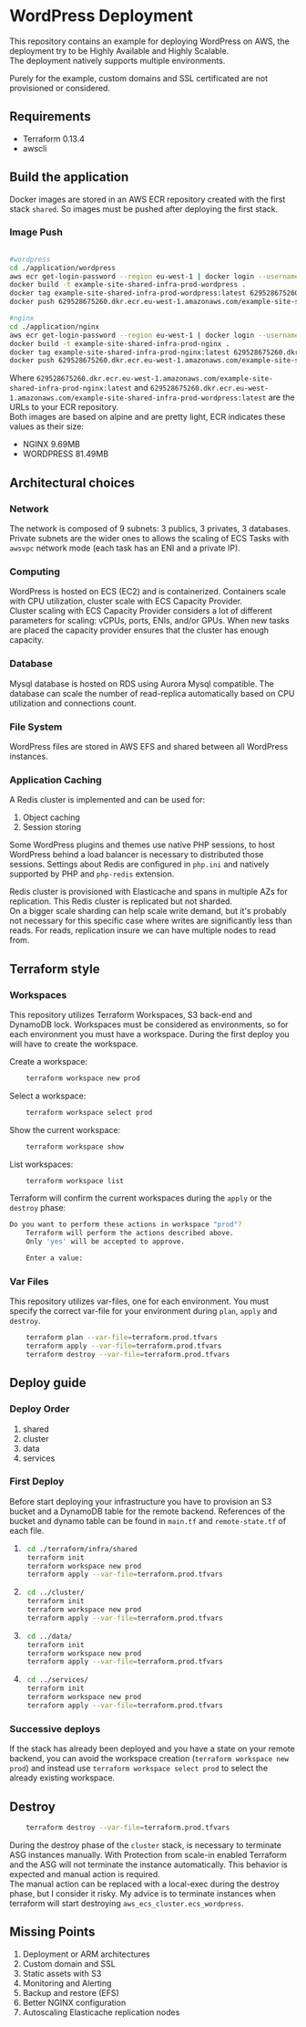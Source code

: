 # WordPress Deployment

This repository contains an example for deploying WordPress on AWS, the deployment try to be Highly Available and Highly Scalable.  
The deployment natively supports multiple environments.  

Purely for the example, custom domains and SSL certificated are not provisioned or considered.

## Requirements

- Terraform 0.13.4
- awscli

## Build the application

Docker images are stored in an AWS ECR repository created with the first stack `shared`. So images must be pushed after deploying the first stack.

### Image Push

```bash

#wordpress
cd ./application/wordpress
aws ecr get-login-password --region eu-west-1 | docker login --username AWS --password-stdin 629528675260.dkr.ecr.eu-west-1.amazonaws.com
docker build -t example-site-shared-infra-prod-wordpress .
docker tag example-site-shared-infra-prod-wordpress:latest 629528675260.dkr.ecr.eu-west-1.amazonaws.com/example-site-shared-infra-prod-wordpress:latest
docker push 629528675260.dkr.ecr.eu-west-1.amazonaws.com/example-site-shared-infra-prod-wordpress:latest

#nginx
cd ./application/nginx
aws ecr get-login-password --region eu-west-1 | docker login --username AWS --password-stdin 629528675260.dkr.ecr.eu-west-1.amazonaws.com
docker build -t example-site-shared-infra-prod-nginx .
docker tag example-site-shared-infra-prod-nginx:latest 629528675260.dkr.ecr.eu-west-1.amazonaws.com/example-site-shared-infra-prod-nginx:latest
docker push 629528675260.dkr.ecr.eu-west-1.amazonaws.com/example-site-shared-infra-prod-nginx:latest
```

Where `629528675260.dkr.ecr.eu-west-1.amazonaws.com/example-site-shared-infra-prod-nginx:latest` and `629528675260.dkr.ecr.eu-west-1.amazonaws.com/example-site-shared-infra-prod-wordpress:latest` are the URLs to your ECR repository.  
Both images are based on alpine and are pretty light, ECR indicates these values as their size:  

- NGINX 9.69MB
- WORDPRESS 81.49MB

## Architectural choices

### Network

The network is composed of 9 subnets: 3 publics, 3 privates, 3 databases. Private subnets are the wider ones to allows the scaling of ECS Tasks with `awsvpc`
network mode (each task has an ENI and a private IP).  

### Computing

WordPress is hosted on ECS (EC2) and is containerized. Containers scale with CPU utilization, cluster scale with ECS Capacity Provider.  
Cluster scaling with ECS Capacity Provider considers a lot of different parameters for scaling: vCPUs, ports, ENIs, and/or GPUs. When new tasks are placed the capacity provider
ensures that the cluster has enough capacity.

### Database

Mysql database is hosted on RDS using Aurora Mysql compatible. The database can scale the number of read-replica automatically based on CPU utilization and connections count.

### File System

WordPress files are stored in AWS EFS and shared between all WordPress instances.

### Application Caching

A Redis cluster is implemented and can be used for:

1. Object caching
2. Session storing

Some WordPress plugins and themes use native PHP sessions, to host WordPress behind a load balancer is necessary to distributed those sessions.
Settings about Redis are configured in `php.ini` and natively supported by PHP and `php-redis` extension.  

Redis cluster is provisioned with Elasticache and spans in multiple AZs for replication. This Redis cluster is replicated but not sharded.  
On a bigger scale sharding can help scale write demand, but it's probably not necessary for this specific case where writes are significantly less than reads.
For reads, replication insure we can have multiple nodes to read from.  

## Terraform style

### Workspaces

This repository utilizes Terraform Workspaces, S3 back-end and DynamoDB lock. Workspaces must be considered as environments, so for each environment you must have a workspace.
During the first deploy you will have to create the workspace.  

Create a workspace:

```bash
    terraform workspace new prod
```

Select a workspace:

```bash
    terraform workspace select prod
```

Show the current workspace:

```bash
    terraform workspace show
```

List workspaces:

```bash
    terraform workspace list
```

Terraform will confirm the current workspaces during the `apply` or the `destroy` phase:

```bash
Do you want to perform these actions in workspace "prod"?
    Terraform will perform the actions described above.
    Only 'yes' will be accepted to approve.

    Enter a value:
```

### Var Files

This repository utilizes var-files, one for each environment. You must specify the correct var-file for your environment during `plan`, `apply` and `destroy`.

```bash
    terraform plan --var-file=terraform.prod.tfvars
    terraform apply --var-file=terraform.prod.tfvars
    terraform destroy --var-file=terraform.prod.tfvars
```

## Deploy guide

### Deploy Order

1. shared
2. cluster
3. data
4. services

### First Deploy

Before start deploying your infrastructure you have to provision an S3 bucket and a DynamoDB table for the remote backend. References of the bucket and dynamo table can be found in `main.tf` and `remote-state.tf` of each file.

1. ```bash
    cd ./terraform/infra/shared
    terraform init
    terraform workspace new prod
    terraform apply --var-file=terraform.prod.tfvars
    ```

2. ```bash
    cd ../cluster/
    terraform init
    terraform workspace new prod
    terraform apply --var-file=terraform.prod.tfvars
    ```

3. ```bash
    cd ../data/
    terraform init
    terraform workspace new prod
    terraform apply --var-file=terraform.prod.tfvars
    ```

4. ```bash
    cd ../services/
    terraform init
    terraform workspace new prod
    terraform apply --var-file=terraform.prod.tfvars
    ```

### Successive deploys

If the stack has already been deployed and you have a state on your remote backend, you can avoid the workspace creation (`terraform workspace new prod`) and instead use `terraform workspace select prod` to select the already existing workspace.

## Destroy

```bash
    terraform destroy --var-file=terraform.prod.tfvars
```

During the destroy phase of the `cluster` stack, is necessary to terminate ASG instances manually. With Protection from scale-in enabled Terraform and the ASG will not terminate the instance automatically. This behavior is expected and manual action is required.  
The manual action can be replaced with a local-exec during the destroy phase, but I consider it risky.
My advice is to terminate instances when terraform will start destroying `aws_ecs_cluster.ecs_wordpress`.

## Missing Points

1. Deployment or ARM architectures
2. Custom domain and SSL
3. Static assets with S3
4. Monitoring and Alerting
5. Backup and restore (EFS)
6. Better NGINX configuration
7. Autoscaling Elasticache replication nodes
